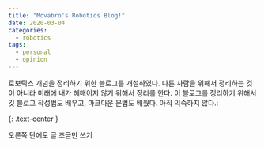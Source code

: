 ```yaml
---
title: "Movabro's Robotics Blog!"
date: 2020-03-04
categories:
  - robotics
tags:
  - personal
  - opinion
---
```

로보틱스 개념을 정리하기 위한 블로그를 개설하였다. 다른 사람을 위해서 정리하는 것이 아니라 미래에 내가 헤매이지 않기 위해서 정리를 한다. 이 블로그를 정리하기 위해서 깃 블로그 작성법도 배우고, 마크다운 문법도 배웠다. 아직 익숙하지 않다.:

{: .text-center }

<div class="pull-right">
오른쪽 단에도
글 조금만 쓰기
</div>
